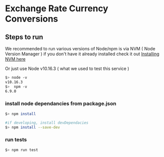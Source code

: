 # Exchange Rate Currency Conversions


## Steps to run
We recommended to run various versions of Node/npm is via NVM ( Node Version Manager )
if you don't have it already installed check it out [ Installing NVM here](https://github.com/nvm-sh/nvm)

Or just use Node v10.16.3 ( what we used to test this service )
``` sh
$> node -v
v10.16.3
$>  npm -v
6.9.0
```

### install node dependancies from package.json


```sh
$> npm install

#if developing, install devDependacies
$> npm install --save-dev
```


### run tests

```sh
$> npm run test
```